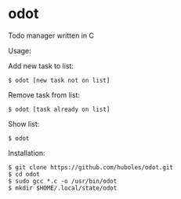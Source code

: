 # odot
Todo manager written in C

Usage:

  Add new task to list:
 
    $ odot [new task not on list]  
    
 Remove task from list:
  
    $ odot [task already on list] 
   
 Show list:
 
    $ odot 
    
Installation:

    $ git clone https://github.com/huboles/odot.git
    $ cd odot
    $ sudo gcc *.c -o /usr/bin/odot
    $ mkdir $HOME/.local/state/odot
